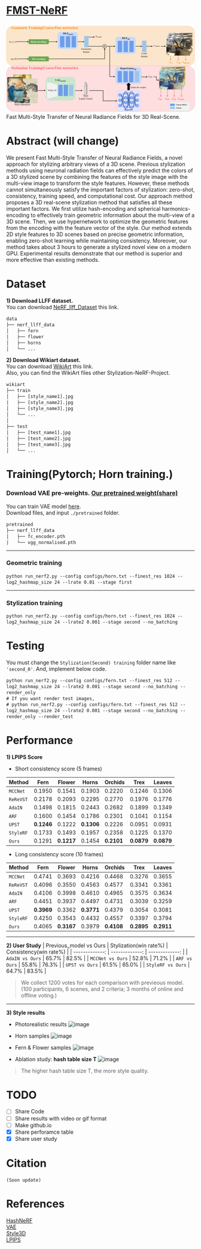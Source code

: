 # [FMST-NeRF](soon)
![image](./model_figure.png)  
Fast Multi-Style Transfer of Neural Radiance Fields for 3D Real-Scene.   
  
# Abstract (will change)
We present Fast Multi-Style Transfer of Neural Radiance Fields, a novel approach for stylizing arbitrary views of a 3D scene. Previous stylization methods using neuronal radiation fields can effectively predict the colors of a 3D stylized scene by combining the features of the style image with the multi-view image to transform the style features. However, these methods cannot simultaneously satisfy the important factors of stylization: zero-shot, consistency, training speed, and computational cost. Our approach method proposes a 3D real-scene stylization method that satisfies all these important factors. We first utilize hash-encoding and spherical harmonics-encoding to effectively train geometric information about the multi-view of a 3D scene. Then, we use hypernetwork to optimize the geometric features from the encoding with the feature vector of the style. Our method extends 2D style features to 3D scenes based on precise geometric information, enabling zero-shot learning while maintaining consistency. Moreover, our method takes about 3 hours to generate a stylized novel view on a modern GPU. Experimental results demonstrate that our method is superior and more effective than existing methods.  

# Dataset
**1) Download LLFF dataset.**  
You can download [NeRF_llff_Dataset](https://drive.google.com/drive/folders/128yBriW1IG_3NJ5Rp7APSTZsJqdJdfc1) this link.
```
data
├── nerf_llff_data                    
│   ├── fern
|   ├── flower
│   ├── horns            
│   └── ...
```
  
**2) Download Wikiart dataset.**  
You can download [WikiArt](https://github.com/cs-chan/ArtGAN/blob/master/WikiArt%20Dataset/README.md) this link.  
Also, you can find the WikiArt files other Stylization-NeRF-Project.  
```
wikiart
├── train                    
│   ├── [style_name1].jpg
|   ├── [style_name2].jpg
│   ├── [style_name3].jpg            
│   └── ...
│
├── test
│   ├── [test_name1].jpg
|   ├── [test_name2].jpg
│   ├── [test_name3].jpg            
│   └── ...
```
   
# Training(Pytorch; Horn training.)
### Download VAE pre-weights. [Our pretrained weight(share)](https://drive.google.com/drive/folders/1M6XTMKLwpJATXXEOArgbjP2e8ps1ogE-?usp=sharing)   
You can train VAE model [here](https://github.com/RoyalVane/ASM/tree/main/RAIN).  
Download files, and input `./pretrained` folder.  
```
pretrained
├── nerf_llff_data                    
│   ├── fc_encoder.pth
|   └── vgg_normalised.pth  
```
------------
### Geometric training
```
python run_nerf2.py --config configs/horn.txt --finest_res 1024 --log2_hashmap_size 24 --lrate 0.01 --stage first
```
------------
### Stylization training
```
python run_nerf2.py --config configs/horn.txt --finest_res 1024 --log2_hashmap_size 24 --lrate2 0.001 --stage second --no_batching
```
  
# Testing
You must change the `Stylization(Second) training` folder name like `'second_0'`.
And, implement below code.
```
python run_nerf2.py --config configs/fern.txt --finest_res 512 --log2_hashmap_size 24 --lrate2 0.001 --stage second --no_batching --render_only
# If you want render test images,
# python run_nerf2.py --config configs/fern.txt --finest_res 512 --log2_hashmap_size 24 --lrate2 0.001 --stage second --no_batching --render_only --render_test
```

# Performance  
**1) LPIPS Score**
- Short consistency score (5 frames)
  
| Method | Fern | Flower | Horns | Orchids | Trex | Leaves |
| ------------- | ------------- | ------------- | ------------- | ------------- | ------------- | ------------- |
| `MCCNet` | 0.1950 | 0.1541 | 0.1903 | 0.2220 | 0.1246 | 0.1306 |
| `ReReVST` | 0.2178 | 0.2093 | 0.2295 | 0.2770 | 0.1976 | 0.1776 |  
| `AdaIN` | 0.1498 | 0.1815 | 0.2443 | 0.2682 | 0.1899 | 0.1349 |
| `ARF` | 0.1600 | 0.1454 | 0.1786 | 0.2301 | 0.1041 | 0.1154 |
| `UPST` | **0.1246** | 0.1222 | **0.1306** | 0.2226 | 0.0951 | 0.0931 |
| `StyleRF` | 0.1733 | 0.1493 | 0.1957 | 0.2358 | 0.1225 | 0.1370 |
| `Ours` | 0.1291 | **0.1217** | 0.1454 | **0.2101** | **0.0879** | **0.0879** |  
   
- Long consistency score (10 frames)
  
| Method | Fern | Flower | Horns | Orchids | Trex | Leaves |
| ------------- | ------------- | ------------- | ------------- | ------------- | ------------- | ------------- |
| `MCCNet` | 0.4741 | 0.3693 | 0.4216 | 0.4468 | 0.3276 | 0.3655 |
| `ReReVST` | 0.4096 | 0.3550 | 0.4563 | 0.4577 | 0.3341 | 0.3361 |  
| `AdaIN` | 0.4106 | 0.3998 | 0.4610 | 0.4965 | 0.3575 | 0.3634 |
| `ARF` | 0.4451 | 0.3937 | 0.4497 | 0.4731 | 0.3039 | 0.3259 |
| `UPST` | **0.3969** | 0.3362 | **0.3771** | 0.4379 | 0.3054 | 0.3081 |  
| `StyleRF` | 0.4250 | 0.3543 | 0.4432 | 0.4557 | 0.3397 | 0.3794 |  
| `Ours` | 0.4065 | **0.3167** | 0.3979 | **0.4108** | **0.2895** | **0.2911** |  
  
------------  
**2) User Study**
| Previous_model vs Ours | Stylization(win rate%) | Consistency(win rate%) |
| -------------: | -------------: | -------------: |
| `AdaIN vs Ours` | 65.7% | 82.5% | 
| `MCCNet vs Ours` | 52.8% | 71.2% |
| `ARF vs Ours` | 55.8% | 76.3% |
| `UPST vs Ours` | 61.5% | 65.0% |
| `StyleRF vs Ours` | 64.7% | 83.5% |
> We collect 1200 votes for each comparison with previeous model.  
> (100 participants, 6 scenes, and 2 criteria; 3 months of online and offline voting.)  

------------  
**3) Style results**  
- Photorealistic results
![image](./images/photoreal.png)
   
- Horn samples
![image](./images/Horn_sample.png)  

- Fern & Flower samples
![image](./images/fern_flower_sample.png)

- Ablation study: **hash table size T**
![image](./images/hash_table.png)
> The higher hash table size T, the more style quality.  
  
# TODO
- [ ] Share Code
- [ ] Share results with video or gif format
- [ ] Make github.io
- [x] Share perforamce table
- [x] Share user study
  
# Citation
```
(Soon update)
```
  
# References
[HashNeRF](https://github.com/yashbhalgat/HashNeRF-pytorch)  
[VAE](https://github.com/RoyalVane/ASM)  
[Style3D](https://github.com/ztex08010518/Stylizing-3D-Scene)  
[LPIPS](https://github.com/richzhang/PerceptualSimilarity)  

